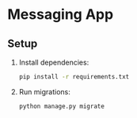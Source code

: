 # Messaging App

## Setup

1. Install dependencies:
   ```bash
   pip install -r requirements.txt
   
2. Run migrations:
    ```bash
   python manage.py migrate
   
